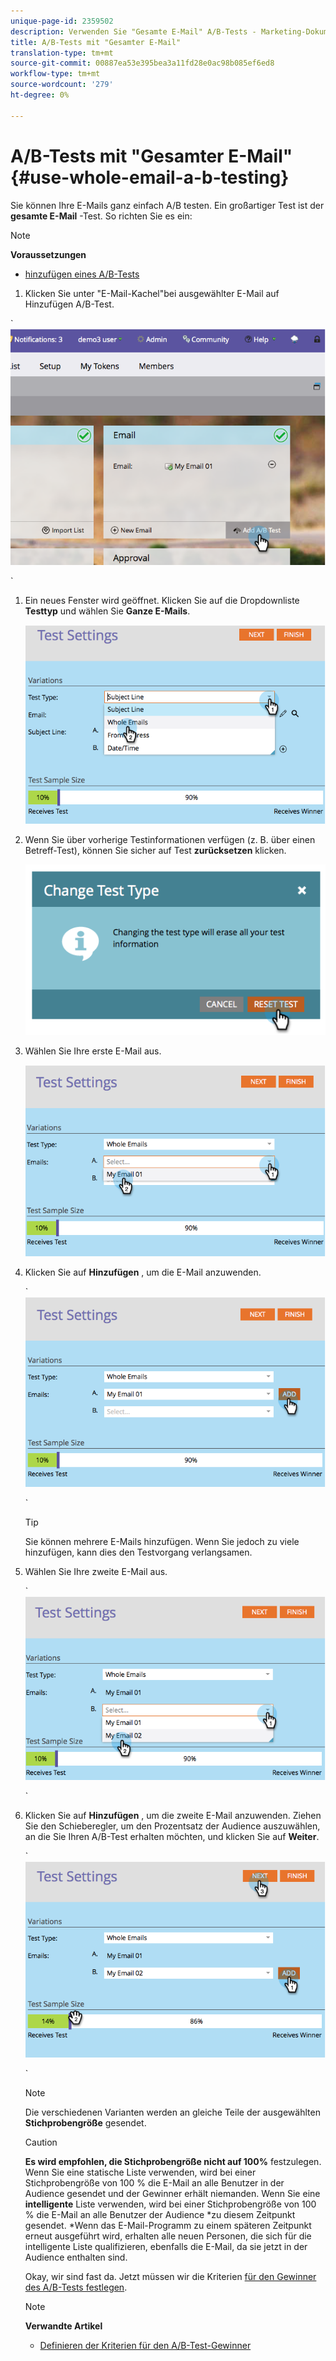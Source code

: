 ```yaml
---
unique-page-id: 2359502
description: Verwenden Sie "Gesamte E-Mail" A/B-Tests - Marketing-Dokumente - Produktdokumentation
title: A/B-Tests mit "Gesamter E-Mail"
translation-type: tm+mt
source-git-commit: 00887ea53e395bea3a11fd28e0ac98b085ef6ed8
workflow-type: tm+mt
source-wordcount: '279'
ht-degree: 0%

---
```



# A/B-Tests mit &quot;Gesamter E-Mail&quot; {#use-whole-email-a-b-testing}

Sie können Ihre E-Mails ganz einfach A/B testen. Ein großartiger Test ist der **gesamte E-Mail** -Test. So richten Sie es ein:

>[!NOTE]
>
>**Voraussetzungen**
>
>* [hinzufügen eines A/B-Tests](add-an-a-b-test.md)

>



1. Klicken Sie unter &quot;E-Mail-Kachel&quot;bei ausgewählter E-Mail auf Hinzufügen A/B-Test.

` ![](assets/image2014-9-12-15-3a22-3a12.png)

`

1. Ein neues Fenster wird geöffnet. Klicken Sie auf die Dropdownliste **Testtyp** und wählen Sie **Ganze E-Mails**.

   ![](assets/image2014-9-12-15-3a22-3a27.png)

1. Wenn Sie über vorherige Testinformationen verfügen (z. B. über einen Betreff-Test), können Sie sicher auf Test **zurücksetzen** klicken.

   ![](assets/image2014-9-12-15-3a22-3a40.png)

1. Wählen Sie Ihre erste E-Mail aus.

   ![](assets/image2014-9-12-15-3a22-3a52.png)

1. Klicken Sie auf **Hinzufügen** , um die E-Mail anzuwenden.

   ` ![](assets/image2014-9-12-15-3a23-3a20.png)

   `

   >[!TIP]
   >
   >Sie können mehrere E-Mails hinzufügen. Wenn Sie jedoch zu viele hinzufügen, kann dies den Testvorgang verlangsamen.

1. Wählen Sie Ihre zweite E-Mail aus.

   ` ![](assets/image2014-9-12-15-3a23-3a49.png)

   `

1. Klicken Sie auf **Hinzufügen** , um die zweite E-Mail anzuwenden. Ziehen Sie den Schieberegler, um den Prozentsatz der Audience auszuwählen, an die Sie Ihren A/B-Test erhalten möchten, und klicken Sie auf **Weiter**.

   ` ![](assets/image2014-9-12-15-3a24-3a1.png)

   `

   >[!NOTE]
   >
   >Die verschiedenen Varianten werden an gleiche Teile der ausgewählten **Stichprobengröße** gesendet.

   >[!CAUTION]
   >
   >**Es wird empfohlen, die Stichprobengröße nicht auf 100%** festzulegen. Wenn Sie eine statische Liste verwenden, wird bei einer Stichprobengröße von 100 % die E-Mail an alle Benutzer in der Audience gesendet und der Gewinner erhält niemanden. Wenn Sie eine **intelligente** Liste verwenden, wird bei einer Stichprobengröße von 100 % die E-Mail an alle Benutzer der Audience *zu diesem Zeitpunkt gesendet. *Wenn das E-Mail-Programm zu einem späteren Zeitpunkt erneut ausgeführt wird, erhalten alle neuen Personen, die sich für die intelligente Liste qualifizieren, ebenfalls die E-Mail, da sie jetzt in der Audience enthalten sind.

   Okay, wir sind fast da. Jetzt müssen wir die Kriterien [für den Gewinner des A/B-Tests festlegen](define-the-a-b-test-winner-criteria.md).

   >[!NOTE]
   >
   >**Verwandte Artikel**
   >
   >    
   >    
   >    * [Definieren der Kriterien für den A/B-Test-Gewinner](define-the-a-b-test-winner-criteria.md)


